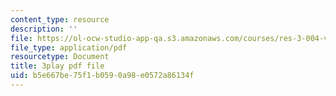 ```yaml
---
content_type: resource
description: ''
file: https://ol-ocw-studio-app-qa.s3.amazonaws.com/courses/res-3-004-visualizing-materials-science-fall-2017/b5e667be75f1b0590a98e0572a86134f_yb-cS9xeNqs.pdf
file_type: application/pdf
resourcetype: Document
title: 3play pdf file
uid: b5e667be-75f1-b059-0a98-e0572a86134f
---
```

